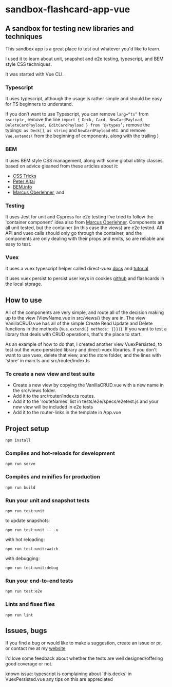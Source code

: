 # sandbox-flashcard-app-vue

## A sandbox for testing new libraries and techniques

This sandbox app is a great place to test out whatever you'd like to learn.

I used it to learn about unit, snapshot and e2e testing, typescript, and BEM style CSS techniques.

It was started with Vue CLI.

### Typescript

It uses typescript, although the usage is rather simple and should be easy for TS beginners to understand.

If you don’t want to use Typescript, you can remove `lang=“ts”` from `<script>` ,
remove the line `import { Deck, Card, NewCardPayload, DeleteCardPayload, EditCardPayload } from ‘@/types’;`
remove the typings: `as Deck[]`, `as string` and `NewCardPayload` etc.
and remove `Vue.extends(` from the beginning of components, along with the trailing )

### BEM

It uses BEM style CSS management, along with some global utility classes, based on advice gleaned from these articles about it:

- [CSS Tricks](https://css-tricks.com/building-a-scalable-css-architecture-with-bem-and-utility-classes/)
- [Peter Ajtai](https://medium.com/soliddigital/7-reasons-to-use-bem-css-a7c8475318fe)
- [BEM.info](https://en.bem.info/methodology/quick-start/)
- [Marcus Oberlehner](https://markus.oberlehner.net/blog/how-the-bem-css-naming-scheme-can-improve-vue-component-architecture/), and

### Testing

It uses Jest for unit and Cypress for e2e testing
I've tried to follow the 'container component' idea also from [Marcus Oberlehner](https://markus.oberlehner.net/blog/advanced-vue-component-composition-with-container-components/). Components are all unit tested, but the container (in this case the views) are e2e tested. All API and vuex calls should only go through the container, and the components are only dealing with their props and emits, so are reliable and easy to test.

### Vuex

It uses a vuex typescript helper called direct-vuex [docs](https://github.com/paleo/direct-vuex) and [tutorial](https://itnext.io/use-a-vuex-store-with-typing-in-typescript-without-decorators-or-boilerplate-57732d175ff3)

It uses vuex persist to persist user keys in cookies [github](https://github.com/championswimmer/vuex-persist) and flashcards in the local storage.

## How to use

All of the components are very simple, and route all of the decision making up to the view (ViewName.vue in src/views/) they are in. The view VanillaCRUD.vue has all of the simple Create Read Update and Delete functions in the methods (`Vue.extend({ methods: {}})`). If you want to test a library that deals with CRUD operations, that's the place to start.

As an example of how to do that, I created another view VuexPersisted, to test out the vuex-persisted library and direct-vuex libraries. If you don't want to use vuex, delete that view, and the store folder, and the lines with 'store' in main.ts and src/router/index.ts

### To create a new view and test suite

- Create a new view by copying the VanillaCRUD.vue with a new name in the src/views folder.
- Add it to the src/router/index.ts routes.
- Add it to the 'routeNames' list in tests/e2e/specs/e2etest.js and your new view will be included in e2e tests
- Add it to the router-links in the template in App.vue

## Project setup

```shell
npm install
```

### Compiles and hot-reloads for development

```shell
npm run serve
```

### Compiles and minifies for production

```shell
npm run build
```

### Run your unit and snapshot tests

```shell
npm run test:unit
```

to update snapshots:

```shell
npm run test:unit -- -u
```

with hot reloading:

```shell
npm run test:unit:watch
```

with debugging:

```shell
npm run test:unit:debug
```

### Run your end-to-end tests

```shell
npm run test:e2e
```

### Lints and fixes files

```shell
npm run lint
```

## Issues, bugs

If you find a bug or would like to make a suggestion, create an issue or pr, or contact me at my [website](https://www.jacobcohen-rosenthal.me)

I'd love some feedback about whether the tests are well designed/offering good coverage or not.

known issue: typescript is complaining about 'this.decks' in VuexPersisted.vue any tips on this are appreciated
